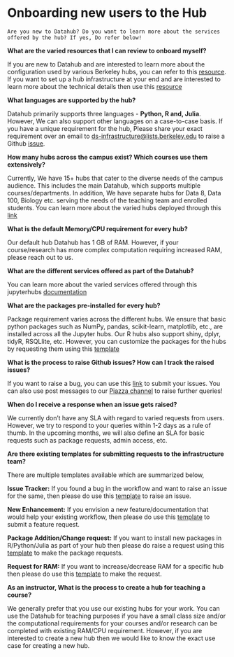 # Onboarding new users to the Hub

```{note}
Are you new to Datahub? Do you want to learn more about the services offered by the hub? If yes, Do refer below!

```

**What are the varied resources that I can review to onboard myself?**

If you are new to Datahub and are interested to learn more about the configuration used by various Berkeley hubs, you can refer to this [resource](https://docs.datahub.berkeley.edu/en/latest/). If you want to set up a hub infrastructure at your end and are interested to learn more about the technical details then use this [resource](https://zero-to-jupyterhub.readthedocs.io/en/latest/)

**What languages are supported by the hub?**

Datahub primarily supports three languages - **Python, R and, Julia**. However, We can also support other languages on a case-to-case basis. If you have a unique requirement for the hub, Please share your exact requirement over an email to ds-infrastructure@lists.berkeley.edu to raise a Github [issue](https://github.com/berkeley-dsep-infra/datahub/issues/new/choose).

**How many hubs across the campus exist? Which courses use them extensively?**

Currently, We have 15+ hubs that cater to the diverse needs of the campus audience. This includes the main Datahub, which supports multiple courses/departments. In addition, We have separate hubs for Data 8, Data 100, Biology etc. serving the needs of the teaching team and enrolled students. You can learn more about the varied hubs deployed through this [link](https://docs.datahub.berkeley.edu/en/latest/users/hubs.html)

**What is the default Memory/CPU requirement for every hub?**

Our default hub Datahub has 1 GB of RAM. However, if your course/research has more complex computation requiring increased RAM, please reach out to us.

**What are the different services offered as part of the Datahub?**

You can learn more about the varied services offered through  this jupyterhubs [documentation](https://docs.datahub.berkeley.edu/en/latest/users/services.html)

**What are the packages pre-installed for every hub?**

Package requirement varies across the different hubs. We ensure that basic python packages such as NumPy, pandas, scikit-learn, matplotlib, etc., are installed across all the Jupyter hubs. Our R hubs also support shiny, dplyr, tidyR, RSQLlite, etc. However, you can customize the packages for the hubs by requesting them using this [template](https://github.com/berkeley-dsep-infra/datahub/issues/new?assignees=&labels=support&template=datahub-package-addition---change-request.md&title=Request+python+package+X+for+class+Y)

**What is the process to raise Github issues? How can I track the raised issues?**

If you want to raise a bug, you can use this [link](https://github.com/berkeley-dsep-infra/datahub/issues/new/choose) to submit your issues. You can also use post messages to our [Piazza channel](https://piazza.com/class/ksqmnrrhvcl11f) to raise further queries!

**When do I receive a response when an issue gets raised?**

We currently don’t have any SLA with regard to varied requests from users. However, we try to respond to your queries within 1-2 days as a rule of thumb. In the upcoming months, we will also define an SLA for basic requests such as package requests, admin access, etc.

**Are there existing templates for submitting requests to the infrastructure team?**

There are multiple templates available which are summarized below,

**Issue Tracker:** If you found a bug in the workflow and want to raise an issue for the same, then please do use this [template](https://github.com/berkeley-dsep-infra/datahub/issues/new?assignees=&labels=bug&template=bug_report.yml) to raise an issue.

**New Enhancement:** If you envision a new feature/documentation that would help your existing workflow, then please do use this [template](https://github.com/berkeley-dsep-infra/datahub/issues/new?assignees=&labels=type%3A+enhancement&template=featurerequest.md) to submit a feature request.

**Package Addition/Change request:** If you want to install new packages in R/Python/Julia as part of your hub then please do raise a request using this [template](https://github.com/berkeley-dsep-infra/datahub/issues/new?assignees=&labels=support&template=higher-resources.md&title=Request+more+RAM+for+class+X) to make the package requests.

**Request for RAM:** If you want to increase/decrease RAM for a specific hub then please do use this [template](https://github.com/berkeley-dsep-infra/datahub/issues/new?assignees=&labels=support&template=datahub-package-addition---change-request.md&title=Request+python+package+X+for+class+Y) to make the request.

**As an instructor, What is the process to create a hub for teaching a course?**

We generally prefer that you use our existing hubs for your work. You can use the Datahub for teaching purposes if you have a small class size and/or the computational requirements for your courses and/or research can be completed with existing RAM/CPU requirement. However, if you are interested to create a new hub then we would like to know the exact use case for creating a new hub.
